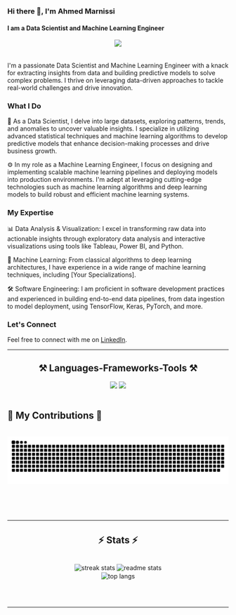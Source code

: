### Hi there 👋, I'm Ahmed Marnissi

#### I am a Data Scientist and Machine Learning Engineer

<div align="center">
  <img src="https://readme-typing-svg.herokuapp.com/?font=Righteous&color=F709A2&size=35&center=true&vCenter=true&width=500&height=70&duration=4000&lines=Hi+There!+👋;+I'm+Ahmed+Marnissi!;" />
</div>

<br/>

I'm a passionate Data Scientist and Machine Learning Engineer with a knack for extracting insights from data and building predictive models to solve complex problems. I thrive on leveraging data-driven approaches to tackle real-world challenges and drive innovation.

### What I Do

🔬 As a Data Scientist, I delve into large datasets, exploring patterns, trends, and anomalies to uncover valuable insights. I specialize in utilizing advanced statistical techniques and machine learning algorithms to develop predictive models that enhance decision-making processes and drive business growth.

⚙️ In my role as a Machine Learning Engineer, I focus on designing and implementing scalable machine learning pipelines and deploying models into production environments. I'm adept at leveraging cutting-edge technologies such as machine learning algorithms and deep learning models to build robust and efficient machine learning systems.

### My Expertise

📊 Data Analysis & Visualization: I excel in transforming raw data into actionable insights through exploratory data analysis and interactive visualizations using tools like Tableau, Power BI, and Python.

🤖 Machine Learning: From classical algorithms to deep learning architectures, I have experience in a wide range of machine learning techniques, including [Your Specializations].

🛠️ Software Engineering: I am proficient in software development practices and experienced in building end-to-end data pipelines, from data ingestion to model deployment, using TensorFlow, Keras, PyTorch, and more.

### Let's Connect

Feel free to connect with me on [LinkedIn](https://www.linkedin.com/in/ahmed-marnissi-b8a180255).

<hr/>

<h2 align="center">⚒️ Languages-Frameworks-Tools ⚒️</h2>

<div align="center">
  <img src="https://skillicons.dev/icons?i=java,react,angular,bootstrap,mui,html,css,php,vscode,github,figma,git,r,xd" />
  <img src="https://skillicons.dev/icons?i=nodejs,javascript,typescript,express,firebase,mongodb,c,java,mysql,docker,pythonscikitlearn" />
</div>
</div>

<br/>
 <h2>🐍 My Contributions 🐍</h2>
  <br>
  <img alt="snake eating my contributions" src="https://raw.githubusercontent.com/marnissiahmed/marnissiahmed/output/github-contribution-grid-snake.svg" />
  
  <br/><br/><br/>
</div>

<hr/>

<h2 align="center">⚡ Stats ⚡</h2>
<br>
<div align=center>
  <img width=390 src="https://github-streak-stats.demolab.com/?user=marnissiahmed&count_private=true&theme=react&border_radius=10" alt="streak stats"/>
  <img width=390 src="https://github-readme-stats.vercel.app/api?username=marnissiahmed&theme=react&rank_icon=github&border_radius=10" alt="readme stats" />
  <br/>
  <img width=325 align="center" src="https://github-readme-stats.vercel.app/api/top-langs/?username=marnissiahmed&hide=HTML&langs_count=8&layout=compact&theme=react&border_radius=10&size_weight=0.5&count_weight=0.5&exclude_repo=github-readme-stats" alt="top langs" />
</div>

<br/><br/>

<hr/>

<br/>


<br/>
